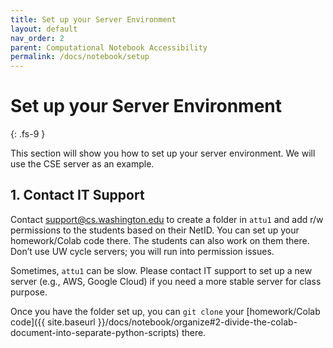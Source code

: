 ```yaml
---
title: Set up your Server Environment
layout: default
nav_order: 2
parent: Computational Notebook Accessibility
permalink: /docs/notebook/setup
---
```


# Set up your Server Environment
{: .fs-9 }

This section will show you how to set up your server environment. We will use the CSE server as an example.

## 1. Contact IT Support

Contact [support@cs.washington.edu](support@cs.washington.edu) to create a folder in `attu1` and add r/w permissions to the students based on their NetID. You can set up your homework/Colab code there. The students can also work on them there. Don’t use UW cycle servers; you will run into permission issues.

Sometimes, `attu1` can be slow. Please contact IT support to set up a new server (e.g., AWS, Google Cloud) if you need a more stable server for class purpose.

Once you have the folder set up, you can `git clone` your [homework/Colab code]({{ site.baseurl }}/docs/notebook/organize#2-divide-the-colab-document-into-separate-python-scripts) there.